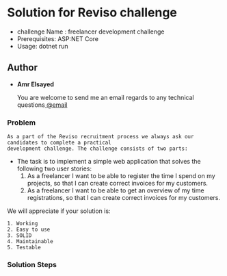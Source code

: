 # Solution for Reviso challenge
* challenge Name : freelancer development challenge
* Prerequisites: ASP:NET Core
* Usage: dotnet run

## Author

* **Amr Elsayed** <p>You are welcome to send me an email regards to any technical questions<a href="mailto:<a href='mailto:amr.elsayed.dk@gmail.com'>amr.elsayed.dk@gmail.com</a>"> @email</a></p>


### Problem

```
As a part of the Reviso recruitment process we always ask our candidates to complete a practical
development challenge. The challenge consists of two parts:
```
- The task is to implement a simple web application that solves the following two user stories:
	1. As a freelancer I want to be able to register the time I spend on my projects, so that I can 
	   create correct invoices for my customers.
	2. As a freelancer I want to be able to get an overview of my time registrations, so that I can 
	   create correct invoices for my customers.

We will appreciate if your solution is:

	1. Working
	2. Easy to use
	3. SOLID
	4. Maintainable
	5. Testable

### Solution Steps

